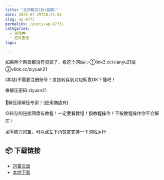 ```yaml
---
title: "无声黯刃[敛+昆西]"
date: 2025-07-29T18:24:51
slug: wp-9773
permalink: /posts/wp-9773/
categories:
  - 游戏🎮
  - 狂欢蜜话
tags:

---
```


如果两个网盘都没有资源了，看这个网站👉①link3.cc/xianyu21或②vlink.cc/ziyuan21

(本站)不需要注册账号！直接转存到对应网盘OK？懂吧！

🟢解压密码:ziyuan21

🔵解压用解压专家！(应用商店有)

🟡转存的链接网盘有教程！一定要看教程！按教程操作！不按教程操作你不会解压！

💰🈶能力的宝，可以点左下角赞赏支持一下网站运行

## 📦 下载链接
- [迅雷云盘](https://blziyuan21.com/pay-download/9773?key=32fc5a7ade&down_id=0)
- [本地下载](https://blziyuan21.com/pay-download/9773?key=32fc5a7ade&down_id=1)

